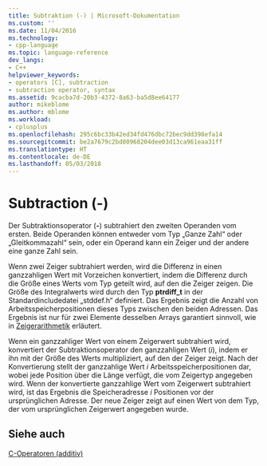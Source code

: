 ```yaml
---
title: Subtraktion (-) | Microsoft-Dokumentation
ms.custom: ''
ms.date: 11/04/2016
ms.technology:
- cpp-language
ms.topic: language-reference
dev_langs:
- C++
helpviewer_keywords:
- operators [C], subtraction
- subtraction operator, syntax
ms.assetid: 9cacba7d-20b3-4372-8a63-ba5d8ee64177
author: mikeblome
ms.author: mblome
ms.workload:
- cplusplus
ms.openlocfilehash: 295c6bc33b42ed34fd476dbc72bec9dd398efa14
ms.sourcegitcommit: be2a7679c2bd80968204dee03d13ca961eaa31ff
ms.translationtype: HT
ms.contentlocale: de-DE
ms.lasthandoff: 05/03/2018
---
```

# <a name="subtraction--"></a>Subtraction (-)
Der Subtraktionsoperator (**-**) subtrahiert den zweiten Operanden vom ersten. Beide Operanden können entweder vom Typ „Ganze Zahl“ oder „Gleitkommazahl“ sein, oder ein Operand kann ein Zeiger und der andere eine ganze Zahl sein.  
  
 Wenn zwei Zeiger subtrahiert werden, wird die Differenz in einen ganzzahligen Wert mit Vorzeichen konvertiert, indem die Differenz durch die Größe eines Werts vom Typ geteilt wird, auf den die Zeiger zeigen. Die Größe des Integralwerts wird durch den Typ **ptrdiff_t** in der Standardincludedatei „stddef.h“ definiert. Das Ergebnis zeigt die Anzahl von Arbeitsspeicherpositionen dieses Typs zwischen den beiden Adressen. Das Ergebnis ist nur für zwei Elemente desselben Arrays garantiert sinnvoll, wie in [Zeigerarithmetik](../c-language/pointer-arithmetic.md) erläutert.  
  
 Wenn ein ganzzahliger Wert von einem Zeigerwert subtrahiert wird, konvertiert der Subtraktionsoperator den ganzzahligen Wert (*i*), indem er ihn mit der Größe des Werts multipliziert, auf den der Zeiger zeigt. Nach der Konvertierung stellt der ganzzahlige Wert *i* Arbeitsspeicherpositionen dar, wobei jede Position über die Länge verfügt, die vom Zeigertyp angegeben wird. Wenn der konvertierte ganzzahlige Wert vom Zeigerwert subtrahiert wird, ist das Ergebnis die Speicheradresse *i* Positionen vor der ursprünglichen Adresse. Der neue Zeiger zeigt auf einen Wert von dem Typ, der vom ursprünglichen Zeigerwert angegeben wurde.  
  
## <a name="see-also"></a>Siehe auch  
 [C-Operatoren (additiv)](../c-language/c-additive-operators.md)